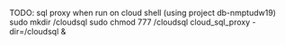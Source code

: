 TODO: sql proxy when run on cloud shell (using project db-nmptudw19)
sudo mkdir /cloudsql
sudo chmod 777 /cloudsql
cloud_sql_proxy -dir=/cloudsql &